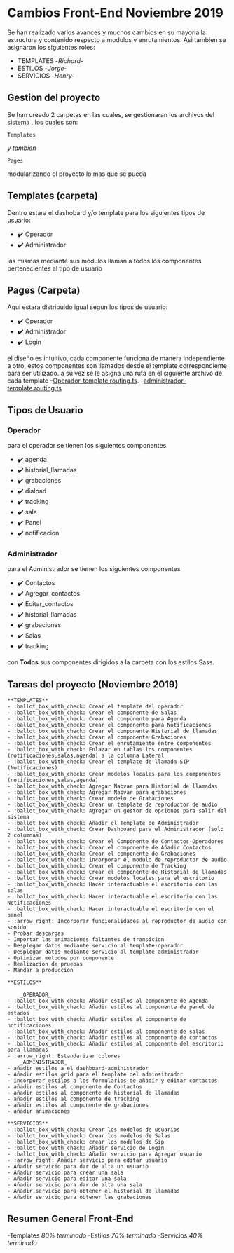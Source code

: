 # Cambios Front-End Noviembre 2019

Se han realizado varios avances y muchos cambios en su mayoria la estructura y contenido respecto a modulos y enrutamientos.
Asi tambien se asignaron los siguientes roles:
- TEMPLATES  -_Richard_-
- ESTILOS  -_Jorge_-
- SERVICIOS  -_Henry_-


## Gestion del proyecto

Se han creado 2 carpetas en las cuales, se gestionaran los archivos del sistema , los cuales son:

```
Templates
```
_y tambien_

```
Pages
```

modularizando el proyecto lo mas que se pueda

## Templates (carpeta)

Dentro estara el dashobard y/o template para los siguientes tipos de usuario:

- :heavy_check_mark: Operador
- :heavy_check_mark: Administrador 

las mismas mediante sus modulos llaman a todos los componentes pertenecientes al tipo de usuario

## Pages (Carpeta)

Aqui estara distribuido igual segun los tipos de usuario:

- :heavy_check_mark: Operador 
- :heavy_check_mark: Administrador 
- :heavy_check_mark: Login 

el diseño es intuitivo, cada componente funciona de manera independiente a otro, estos componentes son llamados desde el template correspondiente para ser utilizado. a su vez se le asigna una ruta en el siguiente archivo  de cada template
-[Operador-template.routing.ts](https://github.com/edsonarios/Sistema-Integrador-de-Llamadas-VoIP/blob/master/front_angular/src/app/components/templates/operador-template/operador-template.routing.ts).
-[administrador-template.routing.ts](https://github.com/edsonarios/Sistema-Integrador-de-Llamadas-VoIP/blob/master/front_angular/src/app/components/templates/administrador-template/administrador-template.routing.ts)

## Tipos de Usuario 
### Operador

para el operador se tienen los siguientes componentes

- :heavy_check_mark: agenda
- :heavy_check_mark: historial_llamadas
- :heavy_check_mark: grabaciones
- :heavy_check_mark: dialpad
- :heavy_check_mark: tracking
- :heavy_check_mark: sala
- :heavy_check_mark: Panel
- :heavy_check_mark: notificacion

### Administrador

para el Administrador se tienen los siguientes componentes

- :heavy_check_mark: Contactos
- :heavy_check_mark: Agregar_contactos
- :heavy_check_mark: Editar_contactos
- :heavy_check_mark: historial_llamadas
- :heavy_check_mark: grabaciones
- :heavy_check_mark: Salas
- :heavy_check_mark: tracking

con **Todos** sus componentes dirigidos a la carpeta con los estilos Sass.



## Tareas del proyecto (Noviembre 2019)


```
**TEMPLATES**
- :ballot_box_with_check: Crear el template del operador
- :ballot_box_with_check: Crear el componente de Salas
- :ballot_box_with_check: Crear el componente para Agenda
- :ballot_box_with_check: Crear el componente para Notificaciones
- :ballot_box_with_check: Crear el componente Historial de llamadas
- :ballot_box_with_check: Crear el componente Grabaciones
- :ballot_box_with_check: Crear el enrutamiento entre componentes
- :ballot_box_with_check: Enlazar en tablas los componentes (notificaciones,salas,agenda) a la columna Lateral
- :ballot_box_with_check: Crear el template de llamada SIP (Notificaciones)
- :ballot_box_with_check: Crear modelos locales para los componentes (notificaciones,salas,agenda)
- :ballot_box_with_check: Agregar Nabvar para Historial de llamadas
- :ballot_box_with_check: Agregar Nabvar para grabaciones
- :ballot_box_with_check: Crear modelo de Grabaciones
- :ballot_box_with_check: Crear un template de reproductor de audio
- :ballot_box_with_check: Agregar un gestor de opciones para salir del sistema
- :ballot_box_with_check: Añadir el Template de Administrador
- :ballot_box_with_check: Crear Dashboard para el Administrador (solo 2 columnas)
- :ballot_box_with_check: Crear el Componente de Contactos-Operadores
- :ballot_box_with_check: Crear el componente de Añadir Contactos
- :ballot_box_with_check: Crear el componente de Grabaciones
- :ballot_box_with_check: incorporar el modulo de reproductor de audio
- :ballot_box_with_check: Crear el componente de Tracking
- :ballot_box_with_check: Crear el componente de Historial de llamadas
- :ballot_box_with_check: Crear modelos locales para el escritorio
- :ballot_box_with_check: Hacer interactuable el escritorio con las salas
- :ballot_box_with_check: Hacer interactuable el escritorio con las Notificaciones
- :ballot_box_with_check: Hacer interactuable el escritorio con el panel
- :arrow_right: Incorporar funcionalidades al reproductor de audio con sonido
- Probar descargas
- Importar las animaciones faltantes de transicion
- Desplegar datos mediante servicio al template-operador
- Desplegar datos mediante servicio al template-administrador
- Optimizar metodos por componente
- Realizacion de pruebas
- Mandar a produccion
```

```
**ESTILOS**

	_OPERADOR_
- :ballot_box_with_check: Añadir estilos al componente de Agenda
- :ballot_box_with_check: Añadir estilos al componente de panel de estados
- :ballot_box_with_check: Añadir estilos al componente de notificaciones
- :ballot_box_with_check: Añadir estilos al componente de salas
- :ballot_box_with_check: Añadir estilos al componente de contactos
- :ballot_box_with_check: Añadir estilos al componente del escritorio para llamadas 
- :arrow_right: Estandarizar colores
	_ADMINISTRADOR_
- añadir estilos a el dashboard-administrador
- Añadir estilos grid para el template del adminsitrador
- incorporar estilos a los formularios de añadir y editar contactos
- añadir estilos al componente de Contactos
- añadir estilos al componente de historial de llamadas
- añadir estilos al componente de tracking
- añadir estilos al componente de grabaciones
- añadir animaciones

```

```
**SERVICIOS**
- :ballot_box_with_check: Crear los modelos de usuarios
- :ballot_box_with_check: Crear los modelos de Salas
- :ballot_box_with_check: crear los modelos de Sip
- :ballot_box_with_check: Añadir servicio de Login
- :ballot_box_with_check: Añadir servicio para Agregar usuario
- :arrow_right: Añadir servicio para editar usuario
- Añadir servicio para dar de alta un usuario
- Añadir servicio para crear una sala
- Añadir servicio para editar una sala
- Añadir servicio para dar de alta una sala
- Añadir servicio para obtener el historial de llamadas
- Añadir servicio para obtener las grabaciones
```

## Resumen General Front-End

-Templates _80% terminado_
-Estilos _70% terminado_
-Servicios _40% terminado_
